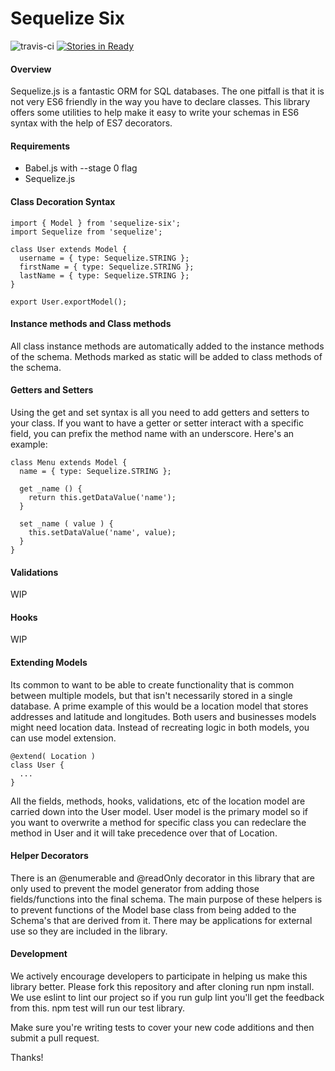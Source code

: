 # Sequelize Six
![travis-ci](https://travis-ci.org/ConciergeAuctions/sequelize-six.svg?branch=master) [![Stories in Ready](https://badge.waffle.io/ConciergeAuctions/sequelize-six.svg?label=ready&title=Ready)](http://waffle.io/ConciergeAuctions/sequelize-six)

#### Overview

Sequelize.js is a fantastic ORM for SQL databases. The one pitfall is that it is not very ES6 friendly in the way you have to declare classes. This library offers some utilities to help make it easy to write your schemas in ES6 syntax with the help of ES7 decorators.

#### Requirements

* Babel.js with --stage 0 flag
* Sequelize.js

#### Class Decoration Syntax

    import { Model } from 'sequelize-six';
    import Sequelize from 'sequelize';
    
    class User extends Model {
      username = { type: Sequelize.STRING };
      firstName = { type: Sequelize.STRING };
      lastName = { type: Sequelize.STRING };
    }
    
    export User.exportModel();
    

#### Instance methods and Class methods

All class instance methods are automatically added to the instance methods of the schema. Methods marked as static will be added to class methods of the schema. 


#### Getters and Setters

Using the get and set syntax is all you need to add getters and setters to your class. If you want to have a getter or setter interact with a specific field, you can prefix the method name with an underscore. Here's an example:

    class Menu extends Model {
      name = { type: Sequelize.STRING };
        
      get _name () {
        return this.getDataValue('name');
      }
        
      set _name ( value ) {
        this.setDataValue('name', value);
      }
    }
    
#### Validations

WIP

#### Hooks

WIP

#### Extending Models

Its common to want to be able to create functionality that is common between multiple models, but that isn't necessarily stored in a single database. A prime example of this would be a location model that stores addresses and latitude and longitudes. Both users and businesses models might need location data. Instead of recreating logic in both models, you can use model extension.

    @extend( Location )
    class User {
      ...
    }
    
All the fields, methods, hooks, validations, etc of the location model are carried down into the User model. User model is the primary model so if you want to overwrite a method for specific class you can redeclare the method in User and it will take precedence over that of Location.

#### Helper Decorators

There is an @enumerable and @readOnly decorator in this library that are only used to prevent the model generator from adding those fields/functions into the final schema. The main purpose of these helpers is to prevent functions of the Model base class from being added to the Schema's that are derived from it. There may be applications for external use so they are included in the library. 


#### Development
We actively encourage developers to participate in helping us make this library better. Please fork this repository and after cloning run npm install. We use eslint to lint our project so if you run gulp lint you'll get the feedback from this. npm test will run our test library.

Make sure you're writing tests to cover your new code additions and then submit a pull request. 

Thanks!
